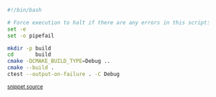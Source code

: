 

```bash
#!/bin/bash

# Force execution to halt if there are any errors in this script:
set -e
set -o pipefail

mkdir -p build
cd       build
cmake -DCMAKE_BUILD_TYPE=Debug ..
cmake --build .
ctest --output-on-failure . -C Debug
```
<sup><a href='https://github.com/claremacrae/ApprovalTests.cpp.CMakeSamples/blob/main/./dev_approvals/build.sh' title='File snippet was copied from'>snippet source</a></sup>

